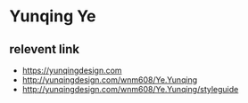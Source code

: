 # Yunqing Ye

## relevent link
- https://yunqingdesign.com
- http://yunqingdesign.com/wnm608/Ye.Yunqing
- http://yunqingdesign.com/wnm608/Ye.Yunqing/styleguide